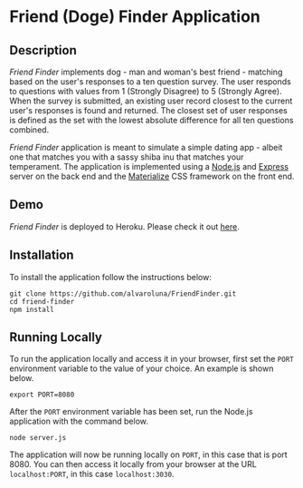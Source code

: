 # Friend (Doge) Finder Application

## Description

*Friend Finder* implements dog - man and woman's best friend - matching based on the user's responses to a ten question survey. The user responds to questions with values from 1 (Strongly Disagree) to 5 (Strongly Agree). When the survey is submitted, an existing user record closest to the current user's responses is found and returned. The closest set of user responses is defined as the set with the lowest absolute difference for all ten questions combined.

*Friend Finder* application is meant to simulate a simple dating app - albeit one that matches you with a sassy shiba inu that matches your temperament. The application is implemented using a [Node.js](https://nodejs.org/en/) and [Express](https://expressjs.com/) server on the back end and the [Materialize](http://materializecss.com/) CSS framework on the front end.

## Demo
	
*Friend Finder* is deployed to Heroku. Please check it out [here](https://glacial-headland-80157.herokuapp.com/).

## Installation

To install the application follow the instructions below:

	git clone https://github.com/alvaroluna/FriendFinder.git
	cd friend-finder
	npm install
	
## Running Locally

To run the application locally and access it in your browser, first set the `PORT` environment variable to the value of your choice. An example is shown below.

	export PORT=8080
	
After the `PORT` environment variable has been set, run the Node.js application with the command below.

	node server.js
	
The application will now be running locally on `PORT`, in this case that is port 8080. You can then access it locally from your browser at the URL `localhost:PORT`, in this case `localhost:3030`.
